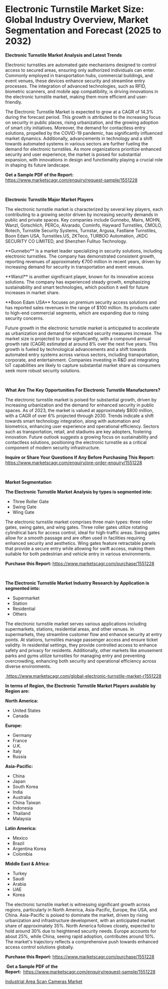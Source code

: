 <p><h1>Electronic Turnstile Market Size: Global Industry Overview, Market Segmentation and Forecast (2025 to 2032)</h1></p><p><strong>Electronic Turnstile Market Analysis and Latest Trends</strong></p>
<p><p>Electronic turnstiles are automated gate mechanisms designed to control access to secured areas, ensuring only authorized individuals can enter. Commonly employed in transportation hubs, commercial buildings, and event venues, these devices enhance security and streamline entry processes. The integration of advanced technologies, such as RFID, biometric scanners, and mobile app compatibility, is driving innovations in the electronic turnstile market, making them more efficient and user-friendly.</p><p>The Electronic Turnstile Market is expected to grow at a CAGR of 14.3% during the forecast period. This growth is attributed to the increasing focus on security in public places, rising urbanization, and the growing adoption of smart city initiatives. Moreover, the demand for contactless entry solutions, propelled by the COVID-19 pandemic, has significantly influenced market dynamics. Additionally, advancements in technology and a shift towards automated systems in various sectors are further fueling the demand for electronic turnstiles. As more organizations prioritize enhanced security and user experience, the market is poised for substantial expansion, with innovations in design and functionality playing a crucial role in shaping its future landscape.</p></p>
<p><strong>Get a Sample PDF of the Report:&nbsp;</strong> <a href="https://www.marketscagr.com/enquiry/request-sample/1551228?utm_campaign=2113&utm_medium=2&utm_source=Github&utm_content=ia&utm_term=16022025&utm_id=electronic-turnstile">https://www.marketscagr.com/enquiry/request-sample/1551228</a></p>
<p>&nbsp;</p>
<p><strong>Electronic Turnstile Major Market Players</strong></p>
<p><p>The electronic turnstile market is characterized by several key players, each contributing to a growing sector driven by increasing security demands in public and private spaces. Key companies include Gunnebo, Mairs, MOHN, Wanzl, Gotschlich, PERCo, Alvarado, Cominfo, Hayward Turnstiles, CMOLO, Rotech, Turnstile Security Systems, Turnstar, Argusa, Fastlane Turnstiles, Boon Edam USA, Turnstiles.US, ZKTeco, TURBOO Automation, JKDC SECURITY CO LIMITED, and Shenzhen Fulituo Technology.</p><p>**Gunnebo** is a market leader specializing in security solutions, including electronic turnstiles. The company has demonstrated consistent growth, reporting revenues of approximately €700 million in recent years, driven by increasing demand for security in transportation and event venues.</p><p>**Wanzl** is another significant player, known for its innovative access solutions. The company has experienced steady growth, emphasizing sustainability and smart technologies, which position it well for future increases in market share.</p><p>**Boon Edam USA** focuses on premium security access solutions and has reported sales revenues in the range of $100 million. Its products cater to high-end commercial segments, which are expanding due to rising security concerns.</p><p>Future growth in the electronic turnstile market is anticipated to accelerate as urbanization and demand for enhanced security measures increase. The market size is projected to grow significantly, with a compound annual growth rate (CAGR) estimated at around 8% over the next five years. This growth is fueled by technological advancements and a shift towards automated entry systems across various sectors, including transportation, corporate, and entertainment. Companies investing in R&D and integrating IoT capabilities are likely to capture substantial market share as consumers seek more robust security solutions.</p></p>
<p>&nbsp;</p>
<p><strong>What Are The Key Opportunities For Electronic Turnstile Manufacturers?</strong></p>
<p><p>The electronic turnstile market is poised for substantial growth, driven by increasing urbanization and the demand for enhanced security in public spaces. As of 2023, the market is valued at approximately $800 million, with a CAGR of over 6% projected through 2030. Trends indicate a shift towards smart technology integration, along with automation and biometrics, enhancing user experience and operational efficiency. Sectors such as transportation, retail, and stadiums are key adopters, fostering innovation. Future outlook suggests a growing focus on sustainability and contactless solutions, positioning the electronic turnstile as a critical component of modern security infrastructure.</p></p>
<p><strong>Inquire or Share Your Questions If Any Before Purchasing This Report:</strong> <a href="https://www.marketscagr.com/enquiry/pre-order-enquiry/1551228?utm_campaign=2113&utm_medium=2&utm_source=Github&utm_content=ia&utm_term=16022025&utm_id=electronic-turnstile">https://www.marketscagr.com/enquiry/pre-order-enquiry/1551228</a></p>
<p>&nbsp;</p>
<p><strong>Market Segmentation</strong></p>
<p><strong>The Electronic Turnstile Market Analysis by types is segmented into:</strong></p>
<p><ul><li>Three Roller Gate</li><li>Swing Gate</li><li>Wing Gate</li></ul></p>
<p><p>The electronic turnstile market comprises three main types: three roller gates, swing gates, and wing gates. Three roller gates utilize rotating cylindrical bars for access control, ideal for high-traffic areas. Swing gates allow for a smooth passage and are often used in facilities requiring enhanced security and aesthetics. Wing gates feature retractable panels that provide a secure entry while allowing for swift access, making them suitable for both pedestrian and vehicle entry in various environments.</p></p>
<p><strong>Purchase this Report:&nbsp;</strong><a href="https://www.marketscagr.com/purchase/1551228?utm_campaign=2113&utm_medium=2&utm_source=Github&utm_content=ia&utm_term=16022025&utm_id=electronic-turnstile">https://www.marketscagr.com/purchase/1551228</a></p>
<p>&nbsp;</p>
<p><strong>The Electronic Turnstile Market Industry Research by Application is segmented into:</strong></p>
<p><ul><li>Supermarket</li><li>Station</li><li>Residential</li><li>Others</li></ul></p>
<p><p>The electronic turnstile market serves various applications including supermarkets, stations, residential areas, and other venues. In supermarkets, they streamline customer flow and enhance security at entry points. At stations, turnstiles manage passenger access and ensure ticket validity. In residential settings, they provide controlled access to enhance safety and privacy for residents. Additionally, other markets like amusement parks and gyms utilize turnstiles for managing entry and preventing overcrowding, enhancing both security and operational efficiency across diverse environments.</p></p>
<p><a href="https://www.marketscagr.com/global-electronic-turnstile-market-r1551228?utm_campaign=2113&utm_medium=2&utm_source=Github&utm_content=ia&utm_term=16022025&utm_id=electronic-turnstile">&nbsp;https://www.marketscagr.com/global-electronic-turnstile-market-r1551228</a></p>
<p><strong>In terms of Region, the Electronic Turnstile Market Players available by Region are:</strong></p>
<p>
    <p> <strong> North America: </strong>
        <ul>
            <li>United States</li>
            <li>Canada</li>
        </ul>
        </p> 
    <p> <strong> Europe: </strong>
        <ul>
            <li>Germany</li>
            <li>France</li>
            <li>U.K.</li>
            <li>Italy</li>
            <li>Russia</li>
        </ul>
        </p> 
    <p> <strong> Asia-Pacific: </strong>
        <ul>
            <li>China</li>
            <li>Japan</li>
            <li>South Korea</li>
            <li>India</li>
            <li>Australia</li>
            <li>China Taiwan</li>
            <li>Indonesia</li>
            <li>Thailand</li>
            <li>Malaysia</li>
        </ul>
        </p> 
    <p> <strong> Latin America: </strong>
        <ul>
            <li>Mexico</li>
            <li>Brazil</li>
            <li>Argentina Korea</li>
            <li>Colombia</li>
        </ul>
        </p> 
    <p> <strong> Middle East & Africa: </strong>
        <ul>
            <li>Turkey</li>
            <li>Saudi</li>
            <li>Arabia</li>
            <li>UAE</li>
            <li>Korea</li>
        </ul>
    </p>
    </p>
<p><p>The electronic turnstile market is witnessing significant growth across regions, particularly in North America, Asia-Pacific, Europe, the USA, and China. Asia-Pacific is poised to dominate the market, driven by rising urbanization and infrastructure development, with an anticipated market share of approximately 35%. North America follows closely, expected to hold around 30% due to heightened security needs. Europe accounts for about 25%, while China, seeing rapid adoption, contributes around 10%. The market's trajectory reflects a comprehensive push towards enhanced access control solutions globally.</p></p>
<p><strong>Purchase this Report: </strong><a href="https://www.marketscagr.com/purchase/1551228?utm_campaign=2113&utm_medium=2&utm_source=Github&utm_content=ia&utm_term=16022025&utm_id=electronic-turnstile">https://www.marketscagr.com/purchase/1551228</a></p>
<p>&nbsp;<strong>Get a Sample PDF of the Report:&nbsp;&nbsp;</strong><a href="https://www.marketscagr.com/enquiry/request-sample/1551228?utm_campaign=2113&utm_medium=2&utm_source=Github&utm_content=ia&utm_term=16022025&utm_id=electronic-turnstile">https://www.marketscagr.com/enquiry/request-sample/1551228</a></p>
<p><strong></strong></p>
<p><p><a href="https://github.com/tona7vba/Market-Research-Report-List-1/blob/main/industrial-area-scan-cameras-market.md?utm_campaign=2113&utm_medium=2&utm_source=Github&utm_content=ia&utm_term=16022025&utm_id=electronic-turnstile">Industrial Area Scan Cameras Market</a></p></p>